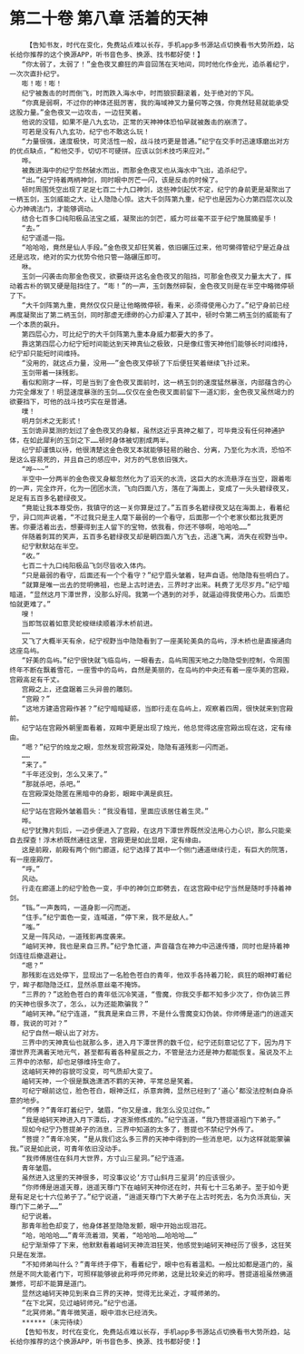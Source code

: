 # 第二十卷 第八章 活着的天神
        【告知书友，时代在变化，免费站点难以长存，手机app多书源站点切换看书大势所趋，站长给你推荐的这个换源APP，听书音色多、换源、找书都好使！】
       “你太弱了，太弱了！”金色夜叉癫狂的声音回荡在天地间，同时他化作金光，追杀着纪宁，一次次直扑纪宁。
       嘭！嘭！嘭！
       纪宁被轰击的时而倒飞，时而跌入海水中，时而狼狈翻滚着，处于绝对的下风。
       “你真是弱啊，不过你的神体还挺厉害，我的海域神叉力量何等之强，你竟然轻易就能承受这股力量。”金色夜叉一边攻击，一边狂笑着。
       他说的没错，如果不是八九玄功，正常的天神神体恐怕早就被轰击的崩溃了。
       可若是没有八九玄功，纪宁也不敢这么玩！
       “力量很强，速度极快，可灵活性一般，战斗技巧更是普通。”纪宁在交手时迅速琢磨出对方的优点缺点，“和他交手，切切不可硬拼。应该以剑术技巧来应对。”
       哗。
       被轰进海中的纪宁忽然破水而出，而那金色夜叉也从海水中飞出，追杀纪宁。
       “出。”纪宁持着两柄神剑，同时眼中厉芒一闪，该是反击的时候了。
       顿时周围凭空出现了足足七百二十九口神剑，这些神剑起伏不定，纪宁的身前更是凝聚出了一柄玉剑，玉剑威能之大，让人隐隐心惊。这大千剑阵第九重，纪宁也是因为心力第四层次以及心力神魂法门，才能够调动。
       结合七百多口纯阳极品法宝之威，凝聚出的剑芒，威力可丝毫不亚于纪宁施展摘星手！
       “去。”
       纪宁遥遥一指。
       “哈哈哈，竟然是仙人手段。”金色夜叉却狂笑着，依旧碾压过来，他可懒得管纪宁是近身战还是远攻，绝对的实力优势令他只管一路碾压即可。
       咻。
       玉剑一闪袭击向那金色夜叉，欲要绕开这名金色夜叉的阻挡，可那金色夜叉力量太大了，挥动着古朴的钢叉硬是阻挡住了。“嘭！”的一声，玉剑轰然碎裂，金色夜叉则是在半空中略微停顿了下。
       “大千剑阵第九重，竟然仅仅只是让他略微停顿，看来，必须得使用心力了。”纪宁身前已经再度凝聚出了第二柄玉剑，同时那虚无缥缈的心力却灌入了其中，顿时令第二柄玉剑的威能有了一个本质的飙升。
       第四层心力，可比纪宁的大千剑阵第九重本身威力都要大的多了。
       靠这第四层心力纪宁短时间能达到天神真仙之极致，只是像红雪天神他们能够长时间维持，纪宁却只能短时间维持。
       “没用的，就这点力量，没用——”金色夜叉停顿了下后便狂笑着继续飞扑过来。
       玉剑带着一抹残影。
       看似和刚才一样，可是当到了金色夜叉面前时，这一柄玉剑的速度猛然暴涨，内部蕴含的心力完全爆发了！明显速度暴涨的玉剑……仅仅在金色夜叉面前留下一道幻影，金色夜叉虽然竭力的欲要挡下，可他的战斗技巧实在是普通。
       噗！
       明月剑术之无影式！
       玉剑诡异莫测的划过了金色夜叉的身躯，虽然这近乎真神之躯了，可毕竟没有任何神通护体，在如此犀利的玉剑之下……顿时身体被切割成两半。
       纪宁却谨慎以待，他很清楚这金色夜叉本就能够轻易的融合、分离，乃至化为水流，恐怕不是这么容易死的，并且自己的感应中，对方的气息依旧强大。
       “哗~~~”
       半空中一分两半的金色夜叉身躯忽然化为了滔天的水流，这巨大的水流悬浮在当空，跟着嘭的一声，完全炸开，化为一团团水流，飞向四面八方，落在了海面上，变成了一头头碧绿夜叉，足足有五百多名碧绿夜叉。
       “竟能让我本尊受伤，我镇守的这一关你算是过了。”五百多名碧绿夜叉站在海面上，看着纪宁，异口同声说着，“不过我只是主人麾下最弱的一个看守，后面那一个个老家伙都比我更厉害。你要活着出去，想要得到主人留下的宝物，依我看，你还不够啊，哈哈哈……”
       伴随着刺耳的笑声，五百多名碧绿夜叉却是朝四面八方飞去，迅速飞离，消失在视野当中。
       纪宁默默站在半空。
       “收。”
       七百二十九口纯阳极品飞剑尽皆收入体内。
       “只是最弱的看守，后面还有一个个看守？”纪宁眉头皱着，轻声自语。他隐隐有些明白了。
       “就算是唯一出去的觉明佛祖，也是上古时进去，三界时才出来。耗费了无尽岁月。”纪宁暗暗道，“显然这月下潭世界，没那么好闯。我第一个遇到的对手，就逼迫得我使用心力。后面恐怕就更难了。”
       嗖！
       当即驾驭着如意灵蛇梭继续顺着浮木桥前进。
       ……
       又飞了大概半天有余，纪宁视野当中隐隐看到了一座美轮美奂的岛屿，浮木桥也是直接通向这座岛屿。
       “好美的岛屿。”纪宁很快就飞临岛屿，一眼看去，岛屿周围天地之力隐隐受到控制，令周围终年不断在飘着雪花，一座雪中的岛屿，自然是美丽的，在岛屿的中央还有着一座华美的宫殿，宫殿高足有千丈。
       宫殿之上，还盘踞着三头异兽的雕刻。
       “宫殿？”
       “这地方建造宫殿作甚？”纪宁暗暗疑惑，当即行走在岛屿上，观察着四周，很快就来到宫殿前。
       纪宁站在宫殿外朝里面看着，双眸中更是出现了烛光，他总觉得这座宫殿出现在这，定有缘由。
       “嗯？”纪宁的烛龙之眼，忽然发现宫殿深处，隐隐有道残影一闪而逝。
       ……
       “来了。”
       “千年还没到，怎么又来了。”
       “那就杀吧，杀吧。”
       在宫殿深处隐匿在黑暗中的身影，眼眸中满是疯狂。
       ……
       纪宁站在宫殿外皱着眉头：“我没看错，里面应该居住着生灵。”
       哗。
       纪宁犹豫片刻后，一迈步便进入了宫殿，在这月下潭世界既然没法用心力心识，那么只能亲自去探查！浮木桥既然通往这里，宫殿更是如此显眼，定有缘由。
       这是前殿，前殿有两个侧门廊道，纪宁选择了其中一个侧门通道继续行走，有巨大的院落，有一座座殿厅。
       “呼。”
       风动。
       行走在廊道上的纪宁脸色一变，手中的神剑立即劈去，在这宫殿中纪宁当然是随时手持着神剑。
       “铛。”一声轰鸣，一道身影一闪而逝。
       “住手。”纪宁面色一变，连喊道，“停下来，我不是敌人。”
       “嗤。”
       又是一阵风动，一道残影再度袭来。
       “岫轲天神，我也是来自三界。”纪宁急忙道，声音蕴含在神力中迅速传播，同时也是持着神剑连往后撤退避让。
       “嗯？”
       那残影在远处停下，显现出了一名脸色苍白的青年，他双手各持着刀轮，疯狂的眼神盯着纪宁，眸子都隐隐泛红，显然杀意丝毫不掩饰。
       “三界的？”这脸色苍白的青年低沉冷笑道，“雪魔，你我交手都不知多少次了，你伪装三界的天神也很多次了，怎么，以为还能欺骗我？”
       “岫轲天神。”纪宁连道，“我真是来自三界，不是什么雪魔变幻伪装。你师傅是道门的逍遥天尊，我说的可对？”
       纪宁自然一眼认出了对方。
       三界中的天神真仙也就那么多，进入月下潭世界的数千位，纪宁还刻意记忆了下，因为月下潭世界充满着天地元气，甚至都有着各种星辰之力，不管是法力还是神力都能恢复。虽说及不上三界中的浓郁，却也足够维持生命了。
       这岫轲天神的容貌可没变，可气质却大变了。
       岫轲天神，一个很是飘逸潇洒不羁的天神，平常总是笑着。
       可纪宁眼前这位，脸色苍白，眼神泛红，杀意奔腾，显然已经到了‘道心’都没法控制自身杀意的地步。
       “师傅？”青年盯着纪宁，皱眉，“你又是谁，我怎么没见过你。”
       “我是岫轲天神进入月下潭后，才逐渐修炼成的。”纪宁连道，“我乃菩提道祖门下弟子。”
       现如今纪宁乃菩提弟子的消息，三界中知道的太多了，菩提也不禁纪宁外传了。
       “菩提？”青年冷笑，“是从我们这么多三界的天神中得到的一些消息吧，以为这样就能蒙骗我。”说是如此说，可青年依旧没动手。
       “我师傅居住在斜月大世界，方寸山三星洞。”纪宁连道。
       青年皱眉。
       虽然进入这里的天神很多，可没事议论‘方寸山斜月三星洞’的应该很少。
       “你师傅是逍遥天尊，逍遥天尊门下在岫轲天神你还在时，共有七十三名弟子。至于如今更是有足足七十六位弟子了。”纪宁说道，“逍遥天尊门下大弟子在上古时死去，名为负泺真仙，天尊门下二弟子……”
       纪宁说着。
       那青年脸色却变了，他身体甚至隐隐发颤，眼中开始出现泪花。
       “哈，哈哈哈……”青年流着泪，笑着，“哈哈哈……哈哈哈……”
       纪宁渐渐停了下来，他默默看着岫轲天神流泪狂笑，他感觉到岫轲天神经历了很多，这狂笑只是在发泄。
       “不知师弟叫什么？”青年终于停下，看着纪宁，眼中也有着温和。一般比如都是道门的，虽然是不同大能者门下，可照样能够彼此称呼师兄师弟，这是比较亲近的称呼。菩提道祖虽然佛道兼修，可却不能算是道门。
       显然这岫轲天神见到来自三界的天神，觉得无比亲近，才喊师弟的。
       “在下北冥，见过岫轲师兄。”纪宁也道。
       “北冥师弟。”青年微笑道，眼中泪水已经消失。
       ******（未完待续）
       【告知书友，时代在变化，免费站点难以长存，手机app多书源站点切换看书大势所趋，站长给你推荐的这个换源APP，听书音色多、换源、找书都好使！】